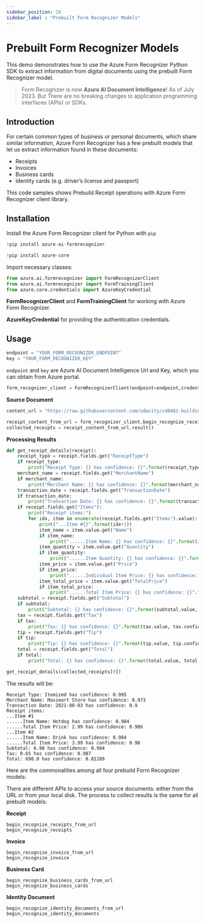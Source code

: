 ```yaml
---
sidebar_position: 10
sidebar_label : "Prebuilt Form Recognizer Models"
---
```

# Prebuilt Form Recognizer Models

This demo demonstrates how to use the Azure Form Recognizer Python SDK to extract information from digital documents using the prebuilt Form Recognizer model.

> Form Recognizer is now **Azure AI Document Intelligence**! As of July 2023. But There are no breaking changes to application programming interfaces (APIs) or SDKs.

## Introduction
For certain common types of business or personal documents, which share similar information, Azure Form Recognizer has a few prebuilt models that let us extract information found in these documents:

-	Receipts	
-	Invoices
-	Business cards
-	Identity cards (e.g. driver’s license and passport)

This code samples shows Prebuild Receipt operations with Azure Form Recognizer client library.


## Installation
Install the Azure Form Recognizer client for Python with `pip`


```python
!pip install azure-ai-formrecognizer
```


```python
!pip install azure-core
```

Import necessary classes:


```python
from azure.ai.formrecognizer import FormRecognizerClient
from azure.ai.formrecognizer import FormTrainingClient
from azure.core.credentials import AzureKeyCredential
```

**FormRecognizerClient** and **FormTrainingClient** for working with Azure Form Recognizer.

**AzureKeyCredential** for providing the authentication credentials.

## Usage


```python
endpoint = "YOUR_FORM_RECOGNIZER_ENDPOINT"
key = "YOUR_FORM_RECOGNIZER_KEY"
```


`endpoint` and `key` are  Azure AI Document Intelligence Url and Key, which you can obtain from Azure portal.


```python
form_recognizer_client = FormRecognizerClient(endpoint=endpoint,credential=AzureKeyCredential(key=key))
```

**Source Document**


```python
content_url = "https://raw.githubusercontent.com/udacity/cd0461-building-computer-vision-solutions-with-azure-exercises/main/resources/receipt-1.png"
```


```python
receipt_content_from_url = form_recognizer_client.begin_recognize_receipts_from_url(content_url)
collected_receipts = receipt_content_from_url.result()
```

**Processing Results**


```python
def get_receipt_details(receipt):
    receipt_type = receipt.fields.get("ReceiptType")
    if receipt_type:
        print("Receipt Type: {} has confidence: {}".format(receipt_type.value, receipt_type.confidence))
    merchant_name = receipt.fields.get("MerchantName")
    if merchant_name:
        print("Merchant Name: {} has confidence: {}".format(merchant_name.value, merchant_name.confidence))
    transaction_date = receipt.fields.get("TransactionDate")
    if transaction_date:
        print("Transaction Date: {} has confidence: {}".format(transaction_date.value, transaction_date.confidence))
    if receipt.fields.get("Items"):
        print("Receipt items:")
        for idx, item in enumerate(receipt.fields.get("Items").value):
            print("...Item #{}".format(idx+1))
            item_name = item.value.get("Name")
            if item_name:
                print("......Item Name: {} has confidence: {}".format(item_name.value, item_name.confidence))
            item_quantity = item.value.get("Quantity")
            if item_quantity:
                print("......Item Quantity: {} has confidence: {}".format(item_quantity.value, item_quantity.confidence))
            item_price = item.value.get("Price")
            if item_price:
                print("......Individual Item Price: {} has confidence: {}".format(item_price.value, item_price.confidence))
            item_total_price = item.value.get("TotalPrice")
            if item_total_price:
                print("......Total Item Price: {} has confidence: {}".format(item_total_price.value, item_total_price.confidence))
    subtotal = receipt.fields.get("Subtotal")
    if subtotal:
        print("Subtotal: {} has confidence: {}".format(subtotal.value, subtotal.confidence))
    tax = receipt.fields.get("Tax")
    if tax:
        print("Tax: {} has confidence: {}".format(tax.value, tax.confidence))
    tip = receipt.fields.get("Tip")
    if tip:
        print("Tip: {} has confidence: {}".format(tip.value, tip.confidence))
    total = receipt.fields.get("Total")
    if total:
        print("Total: {} has confidence: {}".format(total.value, total.confidence))

```


```python
get_receipt_details(collected_receipts[0])
```

The results will be:
```
Receipt Type: Itemized has confidence: 0.995
Merchant Name: Maximart Store has confidence: 0.973
Transaction Date: 2021-08-03 has confidence: 0.9
Receipt items:
...Item #1
......Item Name: Hotdog has confidence: 0.984
......Total Item Price: 2.99 has confidence: 0.986
...Item #2
......Item Name: Drink has confidence: 0.984
......Total Item Price: 3.99 has confidence: 0.98
Subtotal: 6.98 has confidence: 0.984
Tax: 0.65 has confidence: 0.987
Total: 698.0 has confidence: 0.81289
```

Here are the commonalities among all four prebuild Form Recognizer models:

There are different APIs to access your source documents: either from the URL or from your local disk. The process to collect results is the same for all prebuilt models:

**Receipt**
```
begin_recognize_receipts_from_url
begin_recognize_receipts
```

**Invoice**
```
begin_recognize_invoice_from_url
begin_recognize_invoice
```

**Business Card**
```
begin_recognize_business_cards_from_url
begin_recognize_business_cards
```

**Identity Document**
```
begin_recognize_identity_documents_from_url
begin_recognize_identity_documents
```


